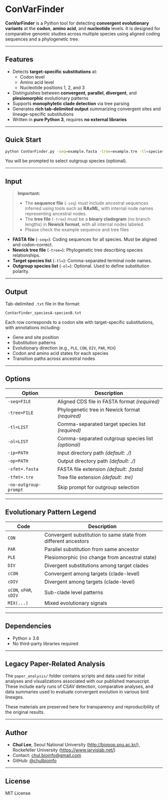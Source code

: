 # ConVarFinder

**ConVarFinder** is a Python tool for detecting **convergent evolutionary variants** at the **codon**, **amino acid**, and **nucleotide** levels. It is designed for comparative genomic studies across multiple species using aligned coding sequences and a phylogenetic tree.

---

## Features

- Detects **target-specific substitutions** at:
  - Codon level
  - Amino acid level
  - Nucleotide positions 1, 2, and 3
- Distinguishes between **convergent**, **parallel**, **divergent**, and **plesiomorphic** evolutionary patterns
- Supports **monophyletic clade detection** via tree parsing
- Generates **rich tab-delimited output** summarizing convergent sites and lineage-specific substitutions
- Written in **pure Python 3**, requires **no external libraries**

---

## Quick Start

```bash
python ConVarFinder.py -seq=example.fasta -tree=example.tre -tl=speciesA,speciesB
```

You will be prompted to select outgroup species (optional).

---

## Input

> **Important:**  
> - The **sequence file** (`-seq`) must include ancestral sequences inferred using tools such as **RAxML**, with internal node names representing ancestral nodes.  
> - The **tree file** (`-tree`) must be a **binary cladogram** (no branch lengths) in **Newick format**, with all internal nodes labeled.
> - Please check the example sequence and tree files


- **FASTA file** (`-seq=`): Coding sequences for all species. Must be aligned and codon-correct.
- **Newick tree file** (`-tree=`): Phylogenetic tree describing species relationships.
- **Target species list** (`-tl=`): Comma-separated terminal node names.
- **Outgroup species list** (`-ol=`): Optional. Used to define substitution polarity.

---

## Output

Tab-delimited `.txt` file in the format:

```
ConVarFinder_speciesA-speciesB.txt
```

Each row corresponds to a codon site with target-specific substitutions, with annotations including:
- Gene and site position
- Substitution patterns
- Evolutionary direction (e.g., `PLE`, `CON`, `DIV`, `PAR`, `MIX`)
- Codon and amino acid states for each species
- Transition paths across ancestral nodes

---

## Options

| Option         | Description |
|----------------|-------------|
| `-seq=FILE`    | Aligned CDS file in FASTA format *(required)* |
| `-tree=FILE`   | Phylogenetic tree in Newick format *(required)* |
| `-tl=LIST`     | Comma-separated target species list *(required)* |
| `-ol=LIST`     | Comma-separated outgroup species list *(optional)* |
| `-ip=PATH`     | Input directory path *(default: ./)* |
| `-op=PATH`     | Output directory path *(default: ./)* |
| `-sfmt=.fasta` | FASTA file extension *(default: .fasta)* |
| `-tfmt=.tre`   | Tree file extension *(default: .tre)* |
| `-no-outgroup-prompt` | Skip prompt for outgroup selection |

---

## Evolutionary Pattern Legend

| Code     | Description |
|----------|-------------|
| `CON`    | Convergent substitution to same state from different ancestors |
| `PAR`    | Parallel substitution from same ancestor |
| `PLE`    | Plesiomorphic (no change from ancestral state) |
| `DIV`    | Divergent substitutions among target clades |
| `cCON`   | Convergent among targets (clade-level) |
| `cDIV`   | Divergent among targets (clade-level) |
| `sCON`, `sPAR`, `sDIV` | Sub-clade level patterns |
| `MIX(...)` | Mixed evolutionary signals |

---

## Dependencies

- Python ≥ 3.6
- No third-party libraries required

---

## Legacy Paper-Related Analysis

The `paper_analysis/` folder contains scripts and data used for initial analyses and visualizations associated with our published manuscript.  
These include early runs of CSAV detection, comparative analyses, and data summaries used to evaluate convergent evolution in various bird lineages.

These materials are preserved here for transparency and reproducibility of the original results.

---

## Author

- **Chul Lee**, Seoul National University (http://biopop.snu.ac.kr/), Rockefeller University (https://www.jarvislab.net/)  
- Contact: [chul.bioinfo@gmail.com](mailto:chul.bioinfo@gmail.com)  
- GitHub: [@chulbioinfo](https://github.com/chulbioinfo/ConVarFinder)

---

## License

MIT License
